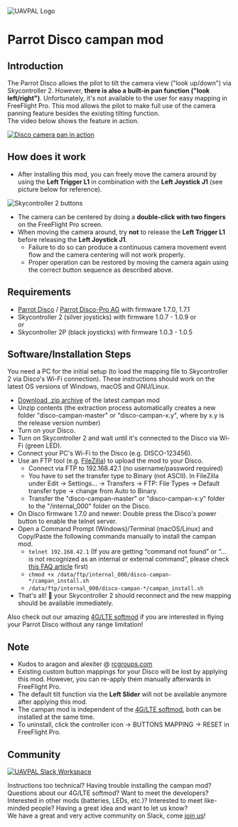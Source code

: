 <a name="top">![UAVPAL Logo](https://uavpal.com/img/uavpal-logo-cut-461px.png)</a>
# Parrot Disco campan mod

## Introduction
The Parrot Disco allows the pilot to tilt the camera view ("look up/down") via Skycontroller 2. However, **there is also a built-in pan function ("look left/right")**. Unfortunately, it's not available to the user for easy mapping in FreeFlight Pro. This mod allows the pilot to make full use of the camera panning feature besides the existing tilting function.\
The video below shows the feature in action.

[![Disco camera pan in action](https://uavpal.com/img/campan_video_420_animated.gif)](https://www.youtube.com/watch?v=CHgPvLMQGvA&t=120)

## How does it work
- After installing this mod, you can freely move the camera around by using the **Left Trigger L1** in combination with the **Left Joystick J1** (see picture below for reference).

![Skycontroller 2 buttons](https://uavpal.com/img/sc2buttons_small2.png)

- The camera can be centered by doing a **double-click with two fingers** on the FreeFlight Pro screen.
- When moving the camera around, try **not** to release the **Left Trigger L1** before releasing the **Left Joystick J1**.
   - Failure to do so can produce a continuous camera movement event flow and the camera centering will not work properly.
   - Proper operation can be restored by moving the camera again using the correct button sequence as described above.

## Requirements
- [Parrot Disco](https://www.parrot.com/us/drones/parrot-disco) / [Parrot Disco-Pro AG](https://www.parrot.com/business-solutions-us/parrot-professional/parrot-disco-pro-ag) with firmware 1.7.0, 1.7.1
- Skycontroller 2 (silver joysticks) with firmware 1.0.7 - 1.0.9 or\
or
- Skycontroller 2P (black joysticks) with firmware 1.0.3 - 1.0.5

## Software/Installation Steps
You need a PC for the initial setup (to load the mapping file to Skycontroller 2 via Disco's Wi-Fi connection). These instructions should work on the latest OS versions of Windows, macOS and GNU/Linux.

- [Download .zip archive](https://uavpal.com/download-latest-disco-campan) of the latest campan mod
- Unzip contents (the extraction process automatically creates a new folder "disco-campan-master" or "disco-campan-x.y", where by x.y is the release version number)
- Turn on your Disco.
- Turn on Skycontroller 2 and wait until it's connected to the Disco via Wi-Fi (green LED).
- Connect your PC's Wi-Fi to the Disco (e.g. DISCO-123456).
- Use an FTP tool (e.g. [FileZilla](https://filezilla-project.org/download.php?type=client)) to upload the mod to your Disco.
   - Connect via FTP to 192.168.42.1 (no username/password required)
   - You have to set the transfer type to Binary (not ASCII). In FileZilla under Edit &rarr; Settings... &rarr; Transfers &rarr; FTP: File Types &rarr; Default transfer type &rarr; change from Auto to Binary.
   - Transfer the "disco-campan-master" or "disco-campan-x.y" folder to the "/internal_000" folder on the Disco.
- On Disco firmware 1.7.0 and newer: Double press the Disco's power button to enable the telnet server.
- Open a Command Prompt (Windows)/Terminal (macOS/Linux) and Copy/Paste the following commands manually to install the campan mod.
   - `telnet 192.168.42.1` (If you are getting “command not found” or “... is not recognized as an internal or external command”, please check [this FAQ article](https://uavpal.com/disco/faq#telnet) first)
   - `chmod +x /data/ftp/internal_000/disco-campan-*/campan_install.sh`
   - `/data/ftp/internal_000/disco-campan-*/campan_install.sh`
- That's all! :ghost: your Skycontroller 2 should reconnect and the new mapping should be available immediately.

Also check out our amazing [4G/LTE softmod](https://uavpal.com/disco) if you are interested in flying your Parrot Disco without any range limitation!

## Note
- Kudos to aragon and alexiter @ [rcgroups.com](https://www.rcgroups.com/forums/showthread.php?2728773-Official-Parrot-Disco-%2A%2A%2AOwner-s-Thread%2A%2A%2A)
- Existing custom button mappings for your Disco will be lost by applying this mod. However, you can re-apply them manually afterwards in FreeFlight Pro.
- The default tilt function via the **Left Slider** will not be available anymore after applying this mod. 
- The campan mod is independent of the [4G/LTE softmod](https://uavpal.com/disco), both can be installed at the same time.
- To uninstall, click the controller icon &rarr; BUTTONS MAPPING &rarr; RESET in FreeFlight Pro.

## Community
[![UAVPAL Slack Workspace](https://uavpal.com/img/slack.png)](https://uavpal.com/slack)

Instructions too technical? Having trouble installing the campan mod? Questions about our 4G/LTE softmod? Want to meet the developers? Interested in other mods (batteries, LEDs, etc.)? Interested to meet like-minded people? Having a great idea and want to let us know?\
We have a great and very active community on Slack, come [join us](https://uavpal.com/slack)!
